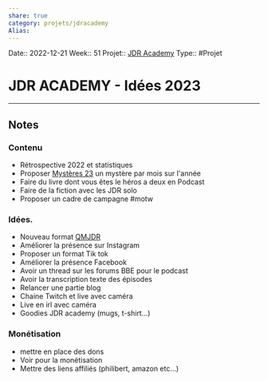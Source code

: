 ```yaml
---
share: true 
category: projets/jdracademy
Alias:
---
```

Date:: 2022-12-21
Week:: 51
Projet:: [JDR Academy](JDR%20Academy.md)
Type:: #Projet


# JDR ACADEMY - Idées 2023


***

## Notes

### Contenu 
- Rétrospective 2022 et statistiques
- Proposer [Mystères 23](Myst%C3%A8res%2023.md) un mystère par mois sur l'année
- Faire du livre dont vous êtes le héros a deux en Podcast
- Faire de la fiction avec les JDR solo
- Proposer un cadre de campagne #motw

### Idées.
- Nouveau format [QMJDR](QMJDR.md)
- Améliorer la présence sur Instagram
- Proposer un format Tik tok
- Améliorer la présence Facebook
- Avoir un thread sur les forums BBE pour le podcast 
- Avoir la transcription texte des épisodes
- Relancer une partie blog 
- Chaine Twitch et live avec caméra
- Live en irl avec caméra
- Goodies JDR academy (mugs, t-shirt...)

### Monétisation 
- mettre en place des dons
- Voir pour la monétisation 
- Mettre des liens affiliés (philibert, amazon etc...)




